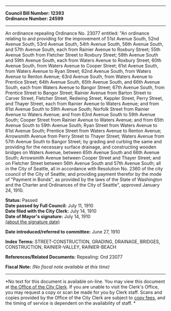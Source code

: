 * * * * *  
  
**Council Bill Number: [](#h0)[](#h2)12393**   
**Ordinance Number: 24599**  
  
* * * * *  
  
An ordinance repealing Ordinance No. 23077 entitled: "An ordinance relating to and providing for the improvement of 51st Avenue South, 52nd Avenue South, 53rd Avenue South, 54th Avenue South, 56th Avenue South, and 57th Avenue South, each from Rainier Avenue to Roxbury Street; 55th Avenue South from Fletcher Street to Roxbury Street; 58th Avenue South and 59th Avenue South, each from Waters Avenue to Roxbury Street; 60th Avenue South, from Waters Avenue to Cooper Street; 61st Avenue South, from Waters Avenue to Ryan Street; 62nd Avenue South, from Waters Avenue to Renton Avenue; 63rd Avenue South, from Waters Avenue to Prentice Street; 64th Avenue South, 65th Avenue South, and 66th Avenue South, each from Waters Avenue to Bangor Street; 67th Avenue South, from Prentice Street to Bangor Street; Rainier Avenue from Barton Street to Carver Street, Fletcher Street, Redwing Street, Keppler Street, Perry Street, and Thayer Street, each from Rainier Avenue to Waters Avenue; and from 61st Avenue South to 59th Avenue South; Norfolk Street from Rainier Avenue to Waters Avenue; and from 63rd Avenue South to 59th Avenue South; Cooper Street from Rainier Avenue to Waters Avenue; and from 65th Avenue South to 59th Avenue South; Ryan Street from Waters Avenue to 61st Avenue South; Prentice Street from Waters Avenue to Renton Avenue; Arrowsmith Avenue from Perry Street to Thayer Street; Waters Avenue from 57th Avenue South to Bangor Street; by grading and curbing the same and providing for the necessary surface drainage, and constructing wooden bridges on Waters Avenue, between 65th Avenue South and 66th Avenue South; Arrowsmith Avenue between Cooper Street and Thayer Street; and on Fletcher Street between 56th Avenue South and 57th Avenue South; all in the City of Seattle, all in accordance with Resolution No. 2360 of the city council of the City of Seattle; and providing payment therefor by the mode of "Payment in Bonds", as provided by the laws of the State of Washington and the Charter and Ordinances of the City of Seattle", approved January 24, 1910.  
  
**Status:** Passed   
**Date passed by Full Council:** July 11, 1910   
**Date filed with the City Clerk:** July 14, 1910   
**Date of Mayor's signature:** July 14, 1910   
[(about the signature date)](/~public/approvaldate.htm)   
  
  
**Date introduced/referred to committee:** June 27, 1910   
  
**Index Terms:** STREET-CONSTRUCTION, GRADING, DRAINAGE, BRIDGES, CONSTRUCTION, RAINIER-VALLEY, RAINIER-BEACH  
  
**References/Related Documents:** Repealing: Ord 23077  
  
**Fiscal Note:** *(No fiscal note available at this time)*  
  
* * * * *  
  
*No text for this document is available on-line. You may view this document at [the Office of the City Clerk](http://www.seattle.gov/leg/clerk/contactUs.htm). If you are unable to visit the Clerk's Office, you may request a copy or scan be made for you by Clerk staff. Scans and copies provided by the Office of the City Clerk are subject to [copy fees](http://clerk.seattle.gov/~public/clerkfees.htm), and the timing of service is dependent on the availability of staff. *  
  
  
